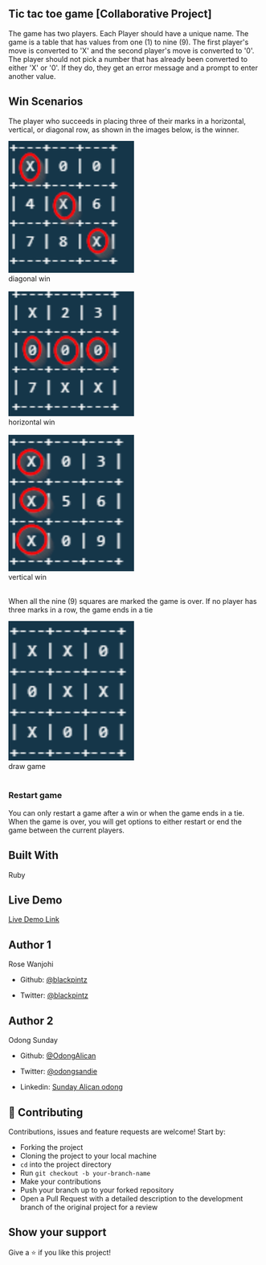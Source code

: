 ## Tic tac toe game [Collaborative Project]

The game has two players. Each Player should have a unique name. The game is a table that has values from one (1) to nine (9). The first player's move is converted to 'X' and the second player's move is converted to '0'. The player should not pick a number that has already been converted to either 'X' or '0'. If they do, they get an error message and a prompt to enter another value.  

## Win Scenarios
The player who succeeds in placing three of their marks in a horizontal, vertical, or diagonal row, as shown in the images below, is the winner.

<div>
<img src="images/tic-win.png" width="250"><br>
<figcaption> diagonal win </figcaption><br>
</div>
<div>
<img src="images/tic-win2.png" width="250"><br>
<figcaption> horizontal win</figcaption><br>
</div>
<div>
<img src="images/tic-win3.png" width="250"> <br>
<figcaption> vertical win </figcaption><br>
</div>

When all the nine (9) squares are marked the game is over. If no player has three marks in a row, the game ends in a tie

<div>
<img src="images/tic-win4.png" width="250"><br> 
<figcaption> draw game </figcaption><br>
</div>

### Restart game
You can only restart a game after a win or when the game ends in a tie. When the game is over, you will get options to either restart or end the game between the current players.

## Built With
Ruby

## Live Demo

[Live Demo Link](https://repl.it/@blackpintz/WatchfulInvolvedNaturallanguage)


## Author 1

Rose Wanjohi

- Github: [@blackpintz](https://github.com/blackpintz)

- Twitter: [@blackpintz](https://twitter.com/blackpintz)



## Author 2

Odong Sunday

- Github: [@OdongAlican](https://github.com/OdongAlican)

- Twitter: [@odongsandie](https://twitter.com/odongsandie)

- Linkedin: [Sunday Alican odong](https://www.linkedin.com/in/sunday-alican-odong-b99226b7)


## 🤝 Contributing

Contributions, issues and feature requests are welcome! Start by:

- Forking the project
- Cloning the project to your local machine
- `cd` into the project directory
- Run `git checkout -b your-branch-name`
- Make your contributions
- Push your branch up to your forked repository
- Open a Pull Request with a detailed description to the development branch of the original project for a review

## Show your support

Give a ⭐️ if you like this project!




